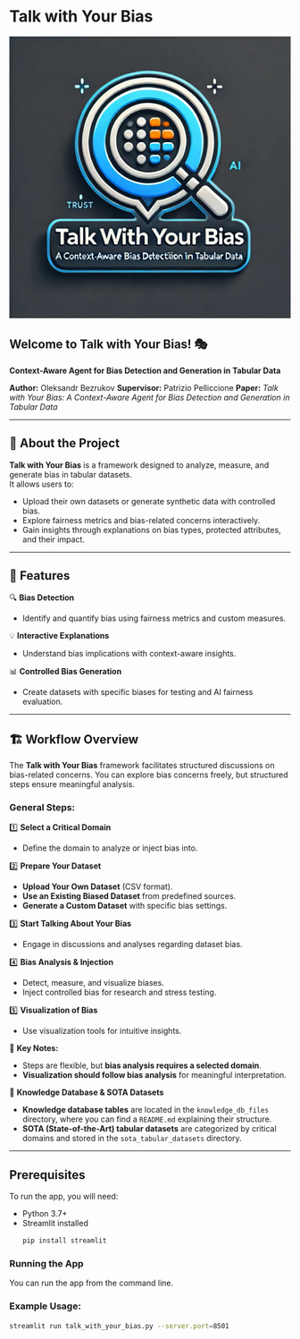 # Talk with Your Bias  

![Logo](logo/picture.png)  

## Welcome to Talk with Your Bias! 🎭  
**Context-Aware Agent for Bias Detection and Generation in Tabular Data**  

**Author:** Oleksandr Bezrukov
**Supervisor:** Patrizio Pelliccione
**Paper:** *Talk with Your Bias: A Context-Aware Agent for Bias Detection and Generation in Tabular Data*  

---

## 📌 About the Project  

**Talk with Your Bias** is a framework designed to analyze, measure, and generate bias in tabular datasets.  
It allows users to:  
- Upload their own datasets or generate synthetic data with controlled bias.  
- Explore fairness metrics and bias-related concerns interactively.  
- Gain insights through explanations on bias types, protected attributes, and their impact.  

---

## 🚀 Features  

🔍 **Bias Detection**  
- Identify and quantify bias using fairness metrics and custom measures.  

💡 **Interactive Explanations**  
- Understand bias implications with context-aware insights.  

📊 **Controlled Bias Generation**  
- Create datasets with specific biases for testing and AI fairness evaluation.  

---

## 🏗️ Workflow Overview  

The **Talk with Your Bias** framework facilitates structured discussions on bias-related concerns. You can explore bias concerns freely, but structured steps ensure meaningful analysis.  

### General Steps:  

1️⃣ **Select a Critical Domain**  
- Define the domain to analyze or inject bias into.  

2️⃣ **Prepare Your Dataset**  
- **Upload Your Own Dataset** (CSV format).  
- **Use an Existing Biased Dataset** from predefined sources.  
- **Generate a Custom Dataset** with specific bias settings.  

3️⃣ **Start Talking About Your Bias**  
- Engage in discussions and analyses regarding dataset bias.  

4️⃣ **Bias Analysis & Injection**  
- Detect, measure, and visualize biases.  
- Inject controlled bias for research and stress testing.  

5️⃣ **Visualization of Bias**  
- Use visualization tools for intuitive insights.  

📌 **Key Notes:**  
- Steps are flexible, but **bias analysis requires a selected domain**.  
- **Visualization should follow bias analysis** for meaningful interpretation. 

📂 **Knowledge Database & SOTA Datasets**  
- **Knowledge database tables** are located in the `knowledge_db_files` directory, where you can find a `README.md` explaining their structure.  
- **SOTA (State-of-the-Art) tabular datasets** are categorized by critical domains and stored in the `sota_tabular_datasets` directory.

---

## Prerequisites

To run the app, you will need:
- Python 3.7+
- Streamlit installed
  ```bash
  pip install streamlit
  ```
  
### Running the App

You can run the app from the command line.

### Example Usage:
  ```bash
  streamlit run talk_with_your_bias.py --server.port=8501 
  ```
